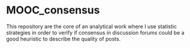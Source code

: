# MOOC_consensus
This repository are the core of an analytical work where I use statistic strategies in order to verify if consensus in discussion forums could be a good heuristic to describe the quality of posts.
